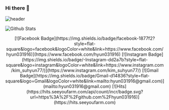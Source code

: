 ### Hi there 👋
![header](https://capsule-render.vercel.app/api?type=wave&color=timeAuto&height=300&section=header&text=Kim%20Suhyun&fontSize=90)

![Github Stats](https://github-readme-stats.vercel.app/api?username=biud436&show_icons=true)
  <div align=center>
  [![Facebook Badge](https://img.shields.io/badge/facebook-1877f2?style=flat-square&logo=facebook&logoColor=white&link=https://www.facebook.com/hyun031916)](https://www.facebook.com/hyun031916)  [![Instagram Badge](https://img.shields.io/badge/-Instagram-dd2a7b?style=flat-square&logo=instagram&logoColor=white&link=https://www.instagram.com/kim_suhyun77/)](https://www.instagram.com/kim_suhyun77/) [![Gmail Badge](https://img.shields.io/badge/Gmail-d14836?style=flat-square&logo=Gmail&logoColor=white&link=mailto:hyun031916@gmail.com)](mailto:hyun031916@gmail.com) 
  [![Hits](https://hits.seeyoufarm.com/api/count/incr/badge.svg?url=https%3A%2F%2Fgithub.com%2Fhyun031916)](https://hits.seeyoufarm.com) 
  
  </div>
<!--
**hyun031916/hyun031916** is a ✨ _special_ ✨ repository because its `README.md` (this file) appears on your GitHub profile.

Here are some ideas to get you started:

- 🔭 I’m currently working on ...
- 🌱 I’m currently learning ...
- 👯 I’m looking to collaborate on ...
- 🤔 I’m looking for help with ...
- 💬 Ask me about ...
- 📫 How to reach me: ...
- 😄 Pronouns: ...
- ⚡ Fun fact: ...
-->
